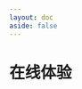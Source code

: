 ```yaml
---
layout: doc
aside: false
---
```


# 在线体验

<Index />

<script setup>
import Index from './index.vue'
</script>
